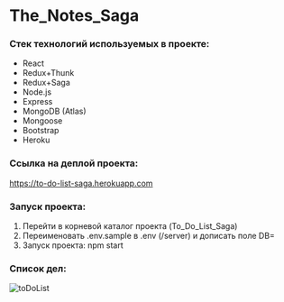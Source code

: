 # The_Notes_Saga

### Стек технологий используемых в проекте:

- React
- Redux+Thunk
- Redux+Saga
- Node.js
- Express
- MongoDB (Atlas)
- Mongoose
- Bootstrap
- Heroku

### Ссылка на деплой проекта:

https://to-do-list-saga.herokuapp.com

### Запуск проекта:

1. Перейти в корневой каталог проекта (To_Do_List_Saga)
3. Переименовать .env.sample в .env (/server) и дописать поле DB=
4. Запуск проекта: npm start

### Список дел:

![toDoList](https://github.com/irinatarshinaeva/The_Notes_Saga/blob/master/client/src/assets/screenshots/toDoListNew.png 'Список дел')
